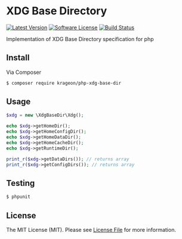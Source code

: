 # XDG Base Directory

[![Latest Version](https://img.shields.io/github/release/dnoegel/php-xdg-base-dir.svg?style=flat-square)](https://github.com/dnoegel/php-xdg-base-dir/releases)
[![Software License](https://img.shields.io/badge/license-MIT-brightgreen.svg?style=flat-square)](LICENSE.md)
[![Build Status](https://img.shields.io/travis/dnoegel/php-xdg-base-dir/master.svg?style=flat-square)](https://travis-ci.org/dnoegel/php-xdg-base-dir)

Implementation of XDG Base Directory  specification for php

## Install

Via Composer

``` bash
$ composer require krageon/php-xdg-base-dir
```

## Usage

``` php
$xdg = new \XdgBaseDir\Xdg();

echo $xdg->getHomeDir();
echo $xdg->getHomeConfigDir();
echo $xdg->getHomeDataDir();
echo $xdg->getHomeCacheDir();
echo $xdg->getRuntimeDir();

print_r($xdg->getDataDirs()); // returns array
print_r($xdg->getConfigDirs()); // returns array
```

## Testing

``` bash
$ phpunit
```

## License

The MIT License (MIT). Please see [License File](https://github.com/krageon/php-xdg-base-dir/blob/master/LICENSE) for more information.
